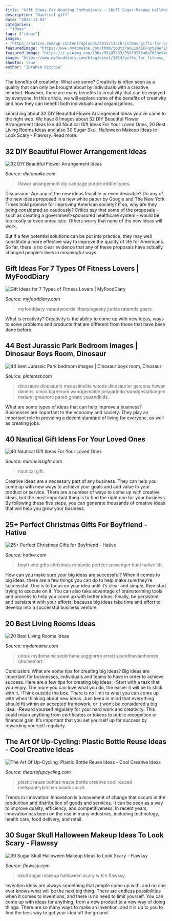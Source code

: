 ```yaml
---
title: "Gift Ideas For Boating Enthusiasts - Skull Sugar Makeup Halloween Scary Witch Flawssy"
description: "Nautical gift"
date: "2022-11-03"
categories:
- "ideas"
tags: ["ideas"]
images:
- "https://hative.com/wp-content/uploads/2015/11/christmas-gifts-for-boyfriend/19-christmas-gifts-for-boyfriend.jpg"
featuredImage: "https://www.mydomaine.com/thmb/toDtz7axLisA1FFqxt2WerZ9P5Y=/1258x940/filters:no_upscale():max_bytes(150000):strip_icc()/scandinavian-living-room-0053d7b8bc884845851db77b97d0c80d.png"
featured_image: "https://i.pinimg.com/736x/35/87/93/35879376a6a7038e9401f78471693cb7.jpg"
image: "https://www.myfooddiary.com/blog/asset/1814/gifts_for_fitness_lovers_2x.jpg"
ShowToc: true
author: "Ibrahim Ritchie"
---
```



The benefits of creativity: What are some?
Creativity is often seen as a quality that can only be brought about by individuals with a creative mindset. However, there are many benefits to creativity that can be enjoyed by everyone. In this article, we will explore some of the benefits of creativity and how they can benefit both individuals and organizations.

	

		
searching about 32 DIY Beautiful Flower Arrangement Ideas you've came to the right web. We have 8 Images about 32 DIY Beautiful Flower Arrangement Ideas like 40 Nautical Gift Ideas For Your Loved Ones, 20 Best Living Rooms Ideas and also 30 Sugar Skull Halloween Makeup Ideas to Look Scary - Flawssy. Read more:
		
    
## 32 DIY Beautiful Flower Arrangement Ideas

<img loading=lazy src="https://www.diytomake.com/wp-content/uploads/2016/08/Cabbage-Flower-Arrangement.jpg" onerror="this.onerror=null;this.src='https://tse3.mm.bing.net/th?id=OIP.LptOKOTTObEiX7a-akXA4QHaKE&amp;pid=15.1';" alt="32 DIY Beautiful Flower Arrangement Ideas">

_Source: diytomake.com_

>flower arrangement diy cabbage purple edible types. 

	

Discussion: Are any of the new ideas feasible or even desirable?
Do any of the new ideas proposed in a new white paper by Google and The New York Times hold promise for improving American society? If so, why are they being considered so cautiously?
Critics say that some of the proposals - such as creating a government-sponsored healthcare system - would be too costly or even unrealistic. Others worry that none of the new ideas will work.

But if a few potential solutions can be put into practice, they may well constitute a more effective way to improve the quality of life for Americans. So far, there is no clear evidence that any of these proposals have actually changed people's lives in meaningful ways.

    
## Gift Ideas For 7 Types Of Fitness Lovers | MyFoodDiary

<img loading=lazy src="https://www.myfooddiary.com/blog/asset/1814/gifts_for_fitness_lovers_2x.jpg" onerror="this.onerror=null;this.src='https://tse1.mm.bing.net/th?id=OIP.WG1EL2iKzYqtLJNLTtQBSQHaE8&amp;pid=15.1';" alt="Gift Ideas for 7 Types of Fitness Lovers | MyFoodDiary">

_Source: myfooddiary.com_

>myfooddiary verantwoorde lifestylegeeky junkie ratemds goers. 

	

What is creativity?
Creativity is the ability to come up with new ideas, ways to solve problems and products that are different from those that have been done before.

    
## 44 Best Jurassic Park Bedroom Images | Dinosaur Boys Room, Dinosaur

<img loading=lazy src="https://i.pinimg.com/736x/35/87/93/35879376a6a7038e9401f78471693cb7.jpg" onerror="this.onerror=null;this.src='https://tse1.mm.bing.net/th?id=OIP.IdhEIDYxMyybFwX5eyxkfQAAAA&amp;pid=15.1';" alt="44 best Jurassic Park bedroom images | Dinosaur boys room, Dinosaur">

_Source: pinterest.com_

>dinosaure dinosaurio myaustinelite woods dinosaurier garçons hewan dimensi dinos barnerom wandgemälde pelajarindo wandgestaltungen malerei greenorc pared greatx youandkids. 

	

What are some types of ideas that can help improve a business?
Businesses are important to the economy and society. They play an important role in providing a decent standard of living for everyone, as well as creating jobs.

    
## 40 Nautical Gift Ideas For Your Loved Ones

<img loading=lazy src="http://www.marineinsight.com/wp-content/uploads/2012/11/10-NAUTICAL-GIFT-IDEAS-1.png" onerror="this.onerror=null;this.src='https://tse2.mm.bing.net/th?id=OIP.PzNcNKMV3HXbzBAmpMI8rAHaD4&amp;pid=15.1';" alt="40 Nautical Gift Ideas For Your Loved Ones">

_Source: marineinsight.com_

>nautical gift. 

	

Creative ideas are a necessary part of any business. They can help you come up with new ways to achieve your goals and add value to your product or service. There are a number of ways to come up with creative ideas, but the most important thing is to find the right one for your business. By following these five steps, you can generate thousands of creative ideas that will help you grow your business.

    
## 25+ Perfect Christmas Gifts For Boyfriend - Hative

<img loading=lazy src="https://hative.com/wp-content/uploads/2015/11/christmas-gifts-for-boyfriend/19-christmas-gifts-for-boyfriend.jpg" onerror="this.onerror=null;this.src='https://tse1.mm.bing.net/th?id=OIP.bkXLgYmX9K7y-deLccX0bAHaLO&amp;pid=15.1';" alt="25+ Perfect Christmas Gifts for Boyfriend - Hative">

_Source: hative.com_

>boyfriend gifts christmas romantic perfect scavenger hunt hative ldr. 

	

How can you make sure your big ideas are successful?
When it comes to big ideas, there are a few things you can do to help make sure they’re successful. One is to focus on your idea until it’s clear and simple, then start trying to execute on it. You can also take advantage of brainstorming tools and process to help you come up with better ideas. Finally, be persistent and persistent with your efforts, because big ideas take time and effort to develop into a successful business venture.

    
## 20 Best Living Rooms Ideas

<img loading=lazy src="https://www.mydomaine.com/thmb/toDtz7axLisA1FFqxt2WerZ9P5Y=/1258x940/filters:no_upscale():max_bytes(150000):strip_icc()/scandinavian-living-room-0053d7b8bc884845851db77b97d0c80d.png" onerror="this.onerror=null;this.src='https://tse2.mm.bing.net/th?id=OIP.lU9p_BE5TF-cnetFemHO3QHaFi&amp;pid=15.1';" alt="20 Best Living Rooms Ideas">

_Source: mydomaine.com_

>untuk mydomaine sederhana soggiorno errori scandinavianhomes qhomemart. 

	

Conclusion: What are some tips for creating big ideas?
Big ideas are important for businesses, individuals and teams to have in order to achieve success. Here are a few tips for creating big ideas:
-Start with a task that you enjoy. The more you can love what you do, the easier it will be to stick with it.
-Think outside the box. There is no limit to what you can come up with when thinking about new ideas. Just keep in mind that everything should fit within an accepted framework, or it won’t be considered a big idea.
-Reward yourself regularly for your hard work and creativity. This could mean anything from certificates or tokens to public recognition or financial gain. It’s important that you set yourself up for success by rewarding yourself regularly.

    
## The Art Of Up-Cycling: Plastic Bottle Reuse Ideas - Cool Creative Ideas

<img loading=lazy src="http://1.bp.blogspot.com/-hU4s4ZjB-5E/Uvijknp2P9I/AAAAAAAAFaM/n_Xnl3tg1hk/s1600/plastic+bottles+reused.jpg" onerror="this.onerror=null;this.src='https://tse2.mm.bing.net/th?id=OIP.uS5RTT_0ZRtNW6-d8m5BoQHaLG&amp;pid=15.1';" alt="The Art Of Up-Cycling: Plastic Bottle Reuse Ideas - Cool Creative Ideas">

_Source: theartofupcycling.com_

>plastic reuse bottles waste bottle creative cool reused melspantrykitchen bowls snack. 

	

Trends in innovation:
Innovation is a movement of change that occurs in the production and distribution of goods and services. It can be seen as a way to improve quality, efficiency, and competitiveness. In recent years, innovation has been on the rise in many industries, including technology, health care, food delivery, and retail.

    
## 30 Sugar Skull Halloween Makeup Ideas To Look Scary - Flawssy

<img loading=lazy src="http://www.flawssy.com/wp-content/uploads/2016/05/sugar-skull-witch.jpg" onerror="this.onerror=null;this.src='https://tse1.mm.bing.net/th?id=OIP.r19oOpQJiJdE_L2jPK718AHaKu&amp;pid=15.1';" alt="30 Sugar Skull Halloween Makeup Ideas to Look Scary - Flawssy">

_Source: flawssy.com_

>skull sugar makeup halloween scary witch flawssy. 

	

Invention ideas are always something that people come up with, and no one ever knows what will be the next big thing. There are endless possibilities when it comes to inventions, and there is no need to limit yourself. You can come up with ideas for anything, from a new product to a new way of doing things. There are so many ways to make an invention, and it is up to you to find the best way to get your idea off the ground.

